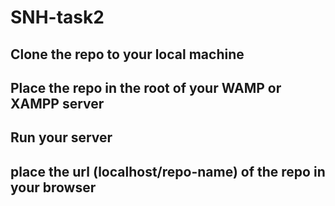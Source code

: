 # SNH-task2
## Clone the repo to your local machine
## Place the repo in the root of your WAMP or XAMPP server
## Run your server
## place the url (localhost/repo-name) of the repo in your browser
